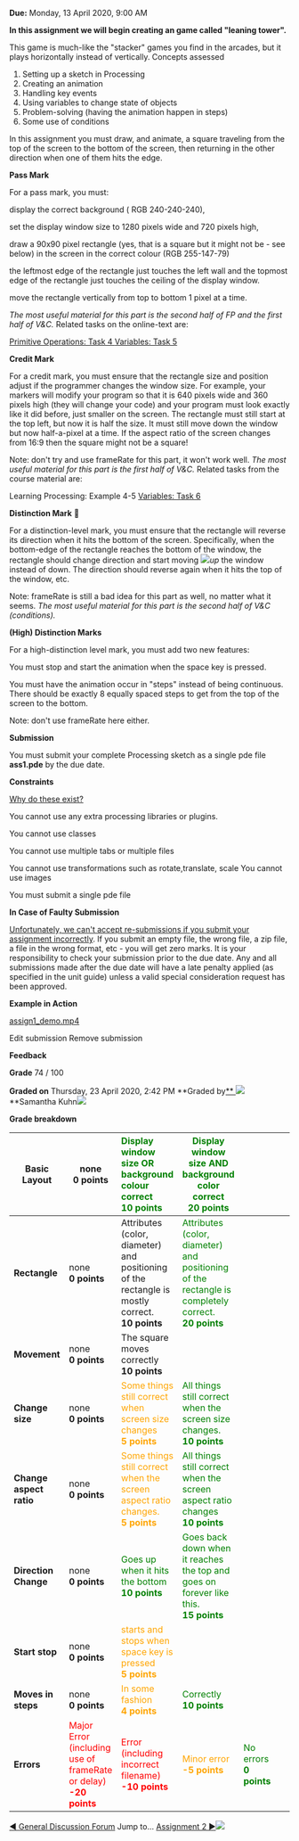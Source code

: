 **Due:** Monday, 13 April 2020, 9:00 AM

**In this assignment we will begin creating an game called "leaning tower".**

This game is much-like the "stacker" games you find in the arcades, but it plays horizontally instead of vertically. Concepts assessed

1. Setting up a sketch in Processing
1. Creating an animation
1. Handling key events
1. Using variables to change state of objects
1. Problem-solving (having the animation happen in steps)
1. Some use of conditions

In this assignment you must draw, and animate, a square traveling from the top of the screen to the bottom of the screen, then returning in the other direction when one of them hits the edge.

**Pass Mark**

For a pass mark, you must:

display the correct background ( RGB 240-240-240),

set the display window size to 1280 pixels wide and 720 pixels high,

draw a 90x90 pixel rectangle (yes, that is a square but it might not be - see below) in the screen in the correct colour (RGB 255-147-79)

the leftmost edge of the rectangle just touches the left wall and the topmost edge of the rectangle just touches the ceiling of the display window.

move the rectangle vertically from top to bottom 1 pixel at a time.

*The most useful material for this part is the second half of FP and the first half of V&C.* Related tasks on the online-text are:

[Primitive Operations: Task 4 ](http://www.mattr.net.au/programming/primitive_operations.html)[Variables: Task 5](http://www.mattr.net.au/programming/variables.html)

**Credit Mark**

For a credit mark, you must ensure that the rectangle size and position adjust if the programmer changes the window size. For example, your markers will modify your program so that it is 640 pixels wide and 360 pixels high (they will change your code) and your program must look exactly like it did before, just smaller on the screen. The rectangle must still start at the top left, but now it is half the size. It must still move down the window but now half-a-pixel at a time. If the aspect ratio of the screen changes from 16:9 then the square might not be a square!

Note: don't try and use frameRate for this part, it won't work well. *The most useful material for this part is the first half of V&C.* Related tasks from the course material are:

Learning Processing: Example 4-5 [Variables: Task 6](http://www.mattr.net.au/programming/variables.html#timed_animated_blue_circle)

**Distinction Mark** 

For a distinction-level mark, you must ensure that the rectangle will reverse its direction when it hits the bottom of the screen. Specifically, when the bottom-edge of the rectangle reaches the bottom of the window, the rectangle should change direction and start moving ![](Aspose.Words.21490295-5680-410f-acdd-076a1f77f904.002.png)*up* the window instead of down. The direction should reverse again when it hits the top of the window, etc.

Note: frameRate is still a bad idea for this part as well, no matter what it seems. *The most useful material for this part is the second half of V&C (conditions).*

**(High) Distinction Marks**

For a high-distinction level mark, you must add two new features:

You must stop and start the animation when the space key is pressed.

You must have the animation occur in "steps" instead of being continuous. There should be exactly 8 equally spaced steps to get from the top of the screen to the bottom.

Note: don't use frameRate here either.

**Submission**

You must submit your complete Processing sketch as a single pde file **ass1.pde** by the due date.

**Constraints**

[Why do these exist?](https://www.inc.com/thomas-oppong/for-a-more-creative-brain-embrace-constraints.html)

You cannot use any extra processing libraries or plugins.

You cannot use classes

You cannot use multiple tabs or multiple files

You cannot use transformations such as rotate,translate, scale You cannot use images

You must submit a single pde file

**In Case of Faulty Submission**

[Unfortunately, we can't accept re-submissions if you submit your assignment incorrectly](https://www.wikihow.com/Buy-More-Time-on-an-Overdue-Assignment). If you submit an empty file, the wrong file, a zip file, a file in the wrong format, etc - you will get zero marks. It is your responsibility to check your submission prior to the due date. Any and all submissions made after the due date will have a late penalty applied (as specified in the unit guide) unless a valid special consideration request has been approved.

**Example in Action**

[assign1_demo.mp4](https://ilearn.mq.edu.au/pluginfile.php/6075154/mod_assign/intro/assign1_demo.mp4)

Edit submission Remove submission

**Feedback**

**Grade** 74 / 100

**Graded on** Thursday, 23 April 2020, 2:42 PM **Graded by[** ](https://ilearn.mq.edu.au/user/view.php?id=288572&course=38098)![](Aspose.Words.21490295-5680-410f-acdd-076a1f77f904.003.png)**Samantha Kuhn![](Aspose.Words.21490295-5680-410f-acdd-076a1f77f904.004.png)

**Grade breakdown**



|**Basic Layout**|none <br> **0 points**|<font color="green">Display window size OR background colour correct <br> **10 points**</font>|<font color="green">Display window size AND background color correct <br> **20 points**</font>||||
| - | - | :- | - | :- | :- | :- |
|**Rectangle**|none <br> **0 points**|Attributes (color, diameter) and positioning of the rectangle is mostly correct. <br> **10 points**|<font color="green">Attributes (color, diameter) and positioning of the rectangle is completely correct. <br> **20 points**</font>||||
|**Movement**|none <br> **0 points**|The square moves correctly <br> **10 points**|||||
|**Change size**|none <br> **0 points**|<font color="orange">Some things still correct when screen size changes <br> **5 points**</font>|<font color="green">All things still correct when the screen size changes. <br> **10 points**</font>||||
|**Change aspect ratio**|none <br> **0 points**|<font color="orange">Some things still correct when the screen aspect ratio changes. <br> **5 points**</font>|<font color="green">All things still correct when the screen aspect ratio changes <br> **10 points**</font>||||
|**Direction Change**|none <br> **0 points**|<font color="green">Goes up when it hits the bottom <br> **10 points**</font>|<font color="green">Goes back down when it reaches the top and goes on forever like this. <br> **15 points**</font>||||
|**Start stop**|none <br> **0 points**|<font color="orange">starts and stops when space key is pressed <br> **5 points**</font>|||||
|**Moves in steps**|none <br> **0 points**|<font color="orange">In some fashion <br> **4 points**</font>|<font color="green">Correctly <br> **10 points**</font>||||
|**Errors**|<font color="red">Major Error (including use of frameRate or delay) <br> **-20 points**</font>|<font color="red">Error (including incorrect filename) <br> **-10 points**</font>|<font color="orange">Minor error <br> **-5 points**</font>|<font color="green">No errors <br> **0 points**</font>|||



[◄ General Discussion Forum](https://ilearn.mq.edu.au/mod/forum/view.php?id=5448156&forceview=1) Jump to... [Assignment 2 ►](https://ilearn.mq.edu.au/mod/assign/view.php?id=5448165&forceview=1)![](Aspose.Words.21490295-5680-410f-acdd-076a1f77f904.005.png)
